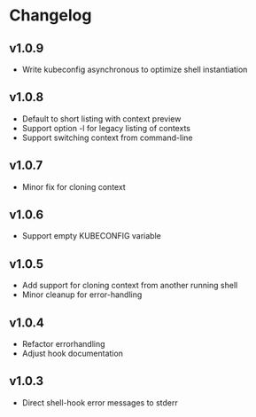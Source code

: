 # Changelog
## v1.0.9
 - Write kubeconfig asynchronous to optimize shell instantiation
 
## v1.0.8
 - Default to short listing with context preview
 - Support option -l for legacy listing of contexts
 - Support switching context from command-line

## v1.0.7
 - Minor fix for cloning context

## v1.0.6
 - Support empty KUBECONFIG variable

## v1.0.5
- Add support for cloning context from another running shell
- Minor cleanup for error-handling

## v1.0.4
- Refactor errorhandling
- Adjust hook documentation

## v1.0.3
- Direct shell-hook error messages to stderr
